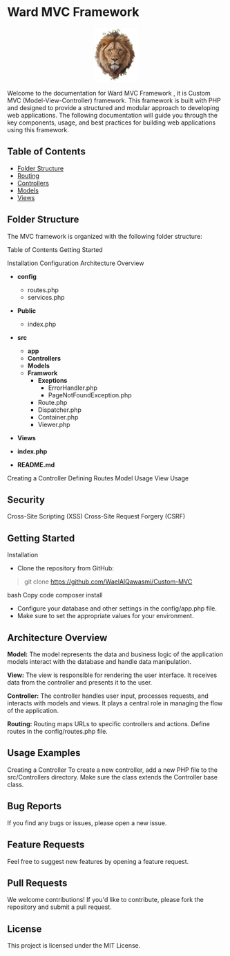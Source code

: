 # Ward MVC Framework 


<p align="center">
  <img src="logo.png" alt="Description of the image" width="100" >
</p>

Welcome to the documentation for Ward MVC  Framework , it is Custom MVC (Model-View-Controller) framework. 
This framework is built with PHP and designed to provide a structured and modular approach to developing web applications.
 The following documentation will guide you through the key components, usage, and best practices for building web applications using this framework.
## 

## Table of Contents

- [Folder Structure](#folder-structure)
- [Routing](#routing)
- [Controllers](#controllers)
- [Models](#models)
- [Views](#views)

## Folder Structure

The MVC framework is organized with the following folder structure:


Table of Contents
Getting Started

Installation
Configuration
Architecture Overview
- __config__
  - routes.php
  - services.php
- __Public__
  - index.php
- **src**
   - **app**
   - **Controllers**
   - **Models**
   - **Framwork**
      - **Exeptions**
        - ErrorHandler.php
        - PageNotFoundException.php
      - Route.php
      - Dispatcher.php
      - Container.php
      - Viewer.php
 - **Views** 
 - __index.php__

- **README.md**


Creating a Controller
Defining Routes
Model Usage
View Usage

## Security

Cross-Site Scripting (XSS)
Cross-Site Request Forgery (CSRF)


## Getting Started
Installation
* Clone the repository from GitHub:


> git clone https://github.com/WaelAlQawasmi/Custom-MVC


bash
Copy code
composer install
* Configure your database and other settings in the config/app.php file.
*  Make sure to set the appropriate values for your environment.

## Architecture Overview
__Model:__
The model represents the data and business logic of the application
 models interact with the database and handle data manipulation.

__View:__
The view is responsible for rendering the user interface. It receives data from the controller and presents it to the user.

__Controller:__
The controller handles user input, processes requests, and interacts with models and views. It plays a central role in managing the flow of the application.

__Routing:__
Routing maps URLs to specific controllers and actions. Define routes in the config/routes.php file.

## Usage Examples
Creating a Controller
To create a new controller, add a new PHP file to the src/Controllers directory. Make sure the class extends the Controller base class.



## Bug Reports
If you find any bugs or issues, please open a new issue.

## Feature Requests
Feel free to suggest new features by opening a feature request.

## Pull Requests
We welcome contributions! If you'd like to contribute, please fork the repository and submit a pull request.

## License
This project is licensed under the MIT License.







